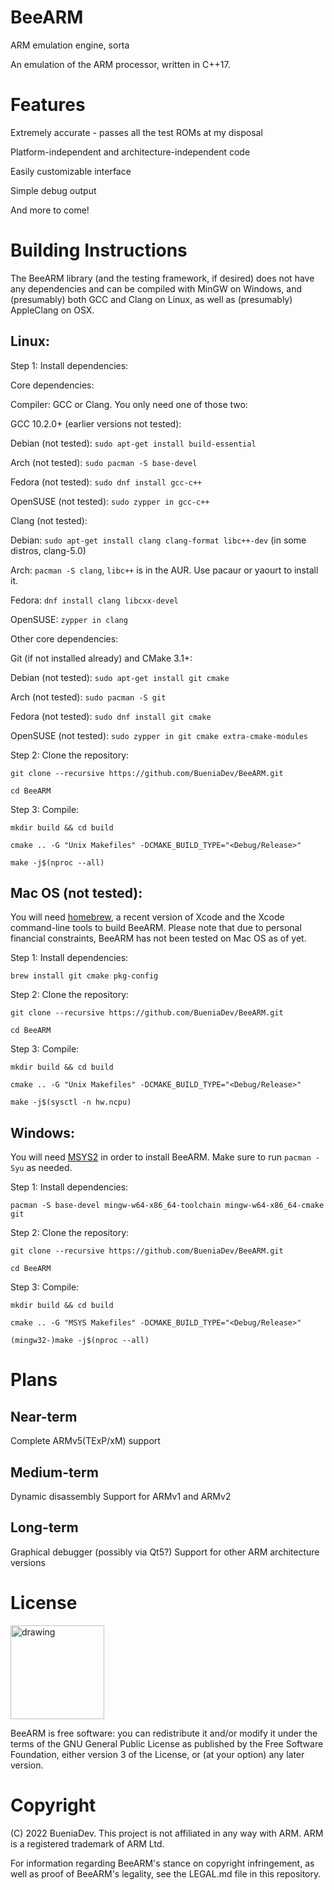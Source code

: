 # BeeARM
ARM emulation engine, sorta

An emulation of the ARM processor, written in C++17.

# Features

Extremely accurate - passes all the test ROMs at my disposal

Platform-independent and architecture-independent code

Easily customizable interface

Simple debug output

And more to come!

# Building Instructions

The BeeARM library (and the testing framework, if desired) does not have any dependencies and can be compiled with MinGW on Windows, and (presumably) both GCC and Clang on Linux, as well as (presumably) AppleClang on OSX.

## Linux:

Step 1: Install dependencies:

Core dependencies:

Compiler: GCC or Clang. You only need one of those two:

GCC 10.2.0+ (earlier versions not tested):

Debian (not tested): `sudo apt-get install build-essential`

Arch (not tested): `sudo pacman -S base-devel`

Fedora (not tested): `sudo dnf install gcc-c++`

OpenSUSE (not tested): `sudo zypper in gcc-c++`

Clang (not tested):

Debian: `sudo apt-get install clang clang-format libc++-dev` (in some distros, clang-5.0)

Arch: `pacman -S clang`, `libc++` is in the AUR. Use pacaur or yaourt to install it.

Fedora: `dnf install clang libcxx-devel`

OpenSUSE: `zypper in clang`

Other core dependencies:

Git (if not installed already) and CMake 3.1+:

Debian (not tested): `sudo apt-get install git cmake`

Arch (not tested): `sudo pacman -S git`

Fedora (not tested): `sudo dnf install git cmake`

OpenSUSE (not tested): `sudo zypper in git cmake extra-cmake-modules`

Step 2: Clone the repository:

`git clone --recursive https://github.com/BueniaDev/BeeARM.git`

`cd BeeARM`

Step 3: Compile:

`mkdir build && cd build`

`cmake .. -G "Unix Makefiles" -DCMAKE_BUILD_TYPE="<Debug/Release>"`

`make -j$(nproc --all)`


## Mac OS (not tested):

You will need [homebrew](https://brew.sh), a recent version of Xcode and the Xcode command-line tools to build BeeARM.
Please note that due to personal financial constraints, BeeARM has not been tested on Mac OS as of yet.

Step 1: Install dependencies:

`brew install git cmake pkg-config`

Step 2: Clone the repository:

`git clone --recursive https://github.com/BueniaDev/BeeARM.git`

`cd BeeARM`

Step 3: Compile:

`mkdir build && cd build`

`cmake .. -G "Unix Makefiles" -DCMAKE_BUILD_TYPE="<Debug/Release>"`

`make -j$(sysctl -n hw.ncpu)`

## Windows:

You will need [MSYS2](https://msys2.github.io) in order to install BeeARM.
Make sure to run `pacman -Syu` as needed.

Step 1: Install dependencies:

`pacman -S base-devel mingw-w64-x86_64-toolchain mingw-w64-x86_64-cmake git`

Step 2: Clone the repository:

`git clone --recursive https://github.com/BueniaDev/BeeARM.git`

`cd BeeARM`

Step 3: Compile:

`mkdir build && cd build`

`cmake .. -G "MSYS Makefiles" -DCMAKE_BUILD_TYPE="<Debug/Release>"`

`(mingw32-)make -j$(nproc --all)`

# Plans

## Near-term

Complete ARMv5(TExP/xM) support

## Medium-term

Dynamic disassembly
Support for ARMv1 and ARMv2

## Long-term

Graphical debugger (possibly via Qt5?)
Support for other ARM architecture versions

# License

<img src="https://www.gnu.org/graphics/gplv3-127x51.png" alt="drawing" width="150"/>

BeeARM is free software: you can redistribute it and/or modify it under the terms of the GNU General Public License as published by the Free Software Foundation, either version 3 of the License, or (at your option) any later version.

# Copyright

(C) 2022 BueniaDev. This project is not affiliated in any way with ARM. ARM is a registered trademark of ARM Ltd.

For information regarding BeeARM's stance on copyright infringement, as well as proof of BeeARM's legality, see the LEGAL.md file in this repository.
